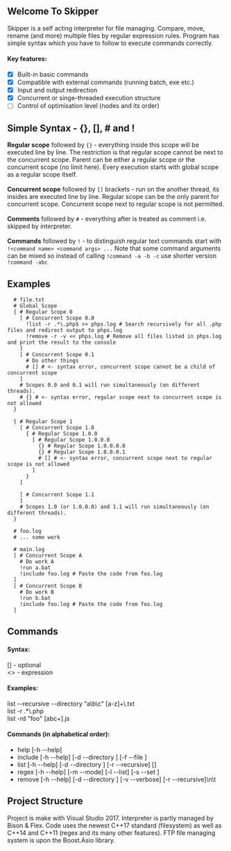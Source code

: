 ## Welcome To Skipper
Skipper is a self acting interpreter for file managing. Compare, move, rename (and more) multiple files by regular expression rules. Program has simple syntax which you have to follow to execute commands correctly.
#### Key features:
- [x] Built-in basic commands
- [x] Compatible with external commands (running batch, exe etc.)
- [x] Input and output redirection
- [x] Concurrent or singe-threaded execution structure
- [ ] Control of optimisation level (nodes and its order)

## Simple Syntax - {}, [], # and !
**Regular scope** followed by ```{}``` - everything inside this scope will be executed line by line. The restriction is that regular scope cannot be next to the concurrent scope. Parent can be either a regular scope or the concurrent scope (no limit here). Every execution starts with global scope as a regular scope itself.<br><br>
**Concurrent scope** followed by ```[]``` brackets - run on the another thread, its insides are executed line by line. Regular scope can be the only parent for concurrent scope. Concurrent scope next to regular scope is not permitted.<br><br>
**Comments** followed by ```#``` - everything after is treated as comment i.e. skipped by interpreter.<br><br>
**Commands** followed by ```!``` - to distinguish regular text commands start with ```!<command name> <command args> ...``` Note that some command arguments can be mixed so instead of calling ```!command -a -b -c``` use shorter version ```!command -abc```<br>

## Examples
```
  # file.txt
  # Global Scope
  { # Regular Scope 0
    [ # Concurrent Scope 0.0
      !list -r .*\.php$ >> phps.log # Search recursively for all .php files and redirect output to phps.log
      !remove -r -v << phps.log # Remove all files listed in phps.log and print the result to the console
    ]
    [ # Concurrent Scope 0.1
      # Do other things
      # [] # <- syntax error, concurrent scope cannot be a child of concurrent scope
    ]
    # Scopes 0.0 and 0.1 will run simultaneously (on different threads).
    # {} # <- syntax error, regular scope next to concurrent scope is not allowed
  }
  
  { # Regular Scope 1
    [ # Concurrent Scope 1.0
      { # Regular Scope 1.0.0
        [ # Regular Scope 1.0.0.0
          {} # Regular Scope 1.0.0.0.0
          {} # Regular Scope 1.0.0.0.1
          # [] # <- syntax error, concurrent scope next to regular scope is not allowed
        ]
      }
    ]
    
    [ # Concurrent Scope 1.1
    ]
    # Scopes 1.0 (or 1.0.0.0) and 1.1 will run simultaneously (on different threads).
  }
```
```
  # foo.log
  # ... some work
```
```
  # main.log
  [ # Concurrent Scope A
    # Do work A
    !run a.bat
    !include foo.log # Paste the code from foo.log
  ]
  [ # Concurrent Scope B
    # Do work B
    !run b.bat
    !include foo.log # Paste the code from foo.log
  ]
```

## Commands
#### Syntax:<br>
  [] - optional<br>
  <> - expression<br>
#### Examples:<br>
  list --recursive --directory "a\\b\\c" [a-z]+\\.txt<br>
  list -r .*\\.php<br>
  list -rd "foo" [abc+]\.js<br>
#### Commands (in alphabetical order):<br>
- help [-h --help]<br>
- include [-h --help] [-d --directory <directory name>] [-f --file <file name>]<br>
- list [-h --help] [-d --directory <directory name>] [-r --recursive] [<regular expression>]<br>
- regex [-h --help] [-m --mode] [-l --list] [-s --set <new mode>]<br>
- remove [-h --help] [-d --directory <directory name>] [-v --verbose] [-r --recursive]\n\t<regular expression><br>
  
## Project Structure
Project is make with Visual Studio 2017. Interpreter is partly managed by Bison & Flex. Code uses the newest C++17 standard (filesystem) as well as C++14 and C++11 (regex and its many other features). FTP file managing system is upon the Boost.Asio library.
